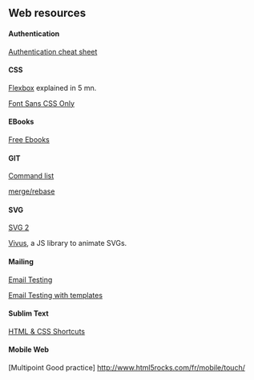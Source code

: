 ## Web resources


#### Authentication

[Authentication cheat sheet](https://www.owasp.org/index.php/Authentication_Cheat_Sheet)

#### CSS

[Flexbox](http://flexboxin5.com/) explained in 5 mn.

[Font Sans CSS Only](http://yusugomori.com/projects/css-sans/fonts)

#### EBooks

[Free Ebooks](http://freecomputerbooks.com/)

#### GIT

[Command list](http://www.git-tower.com/blog/git-cheat-sheet/)

[merge/rebase](http://git-scm.com/book/fr/v1/Les-branches-avec-Git-Rebaser)

#### SVG

[SVG 2](http://www.w3.org/Graphics/SVG/WG/wiki/SVG2_Requirements_Input)

[Vivus](http://maxwellito.github.io/vivus/), a JS library to animate SVGs.

#### Mailing

[Email Testing](https://putsmail.com)

[Email Testing with templates](http://mailchimp.com/)

#### Sublim Text

[HTML & CSS Shortcuts](http://docs.emmet.io/cheat-sheet/)

#### Mobile Web
[Multipoint Good practice] http://www.html5rocks.com/fr/mobile/touch/
